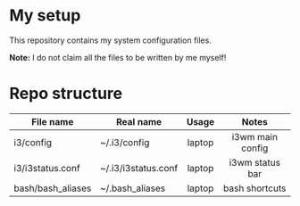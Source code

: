 # My setup
This repository contains my system configuration files.

**Note:** I do not claim all the files to be written by me myself!

# Repo structure
| File name         | Real name           |  Usage |       Notes      |
|-------------------|---------------------|:------:|:----------------:|
| i3/config         | ~/.i3/config        | laptop | i3wm main config |
| i3/i3status.conf  | ~/.i3/i3status.conf | laptop |  i3wm status bar |
| bash/bash_aliases | ~/.bash_aliases     | laptop |  bash shortcuts  |

